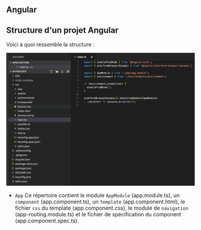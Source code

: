 ## Angular 

## Structure d'un projet Angular

Voici à quoi ressemble la structure : 

![alt text](images/angular-7-project-structure.png)

*   `App` Ce répertoire contient le module `AppModule` (app.module.ts), un `component` (app.component.ts), un `template` (app.component.html), le fichier `css` du template (app.component.css), le module de `navigation` (app-routing.module.ts) et le fichier de spécification du component (app.component.spec.ts).